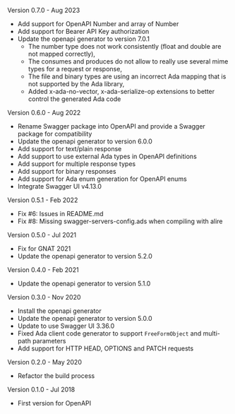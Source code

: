 Version 0.7.0   - Aug 2023
  - Add support for OpenAPI Number and array of Number
  - Add support for Bearer API Key authorization
  - Update the openapi generator to version 7.0.1
    - The number type does not work consistently (float and double are not mapped correctly),
    - The consumes and produces do not allow to really use several mime types for a request or response,
    - The file and binary types are using an incorrect Ada mapping that is not supported by the Ada library,
    - Added x-ada-no-vector, x-ada-serialize-op extensions to better control the generated Ada code

Version 0.6.0   - Aug 2022
  - Rename Swagger package into OpenAPI and provide a Swagger package for compatibility
  - Update the openapi generator to version 6.0.0
  - Add support for text/plain response
  - Add support to use external Ada types in OpenAPI definitions
  - Add support for multiple response types
  - Add support for binary responses
  - Add support for Ada enum generation for OpenAPI enums
  - Integrate Swagger UI v4.13.0

Version 0.5.1   - Feb 2022
  - Fix #6: Issues in README.md
  - Fix #8: Missing swagger-servers-config.ads when compiling with alire

Version 0.5.0   - Jul 2021
  - Fix for GNAT 2021
  - Update the openapi generator to version 5.2.0

Version 0.4.0   - Feb 2021
  - Update the openapi generator to version 5.1.0

Version 0.3.0   - Nov 2020
  - Install the openapi generator
  - Update the openapi generator to version 5.0.0
  - Update to use Swagger UI 3.36.0
  - Fixed Ada client code generator to support `FreeFormObject` and multi-path parameters
  - Add support for HTTP HEAD, OPTIONS and PATCH requests

Version 0.2.0   - May 2020
  - Refactor the build process

Version 0.1.0   - Jul 2018
  - First version for OpenAPI
